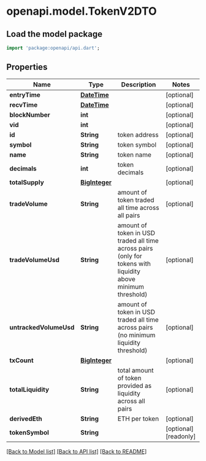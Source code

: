 # openapi.model.TokenV2DTO

## Load the model package
```dart
import 'package:openapi/api.dart';
```

## Properties
Name | Type | Description | Notes
------------ | ------------- | ------------- | -------------
**entryTime** | [**DateTime**](DateTime.md) |  | [optional] 
**recvTime** | [**DateTime**](DateTime.md) |  | [optional] 
**blockNumber** | **int** |  | [optional] 
**vid** | **int** |  | [optional] 
**id** | **String** | token address | [optional] 
**symbol** | **String** | token symbol | [optional] 
**name** | **String** | token name | [optional] 
**decimals** | **int** | token decimals | [optional] 
**totalSupply** | [**BigInteger**](BigInteger.md) |  | [optional] 
**tradeVolume** | **String** | amount of token traded all time across all pairs | [optional] 
**tradeVolumeUsd** | **String** | amount of token in USD traded all time across pairs (only for tokens with liquidity above minimum threshold) | [optional] 
**untrackedVolumeUsd** | **String** | amount of token in USD traded all time across pairs (no minimum liquidity threshold) | [optional] 
**txCount** | [**BigInteger**](BigInteger.md) |  | [optional] 
**totalLiquidity** | **String** | total amount of token provided as liquidity across all pairs | [optional] 
**derivedEth** | **String** | ETH per token | [optional] 
**tokenSymbol** | **String** |  | [optional] [readonly] 

[[Back to Model list]](../README.md#documentation-for-models) [[Back to API list]](../README.md#documentation-for-api-endpoints) [[Back to README]](../README.md)


